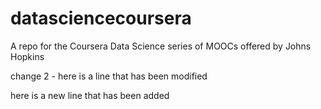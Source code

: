 datasciencecoursera
===================

A repo for the Coursera Data Science series of MOOCs offered by Johns Hopkins

change 2 - here is a line that has been modified

here is a new line that has been added
